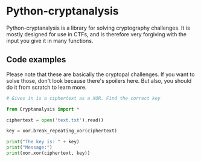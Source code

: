 # Python-cryptanalysis
Python-cryptanalysis is a library for solving cryptography challenges.
It is mostly designed for use in CTFs, and is therefore very forgiving with the input you give it in many functions.

## Code examples
Please note that these are basically the cryptopal challenges. If you want to solve those, don't look because there's spoilers here. But also, you should do it from scratch to learn more.
```python
# Gives in is a ciphertext as a XOR. Find the correct key

from Cryptanalysis import *

ciphertext = open('text.txt').read()

key = xor.break_repeating_xor(ciphertext)

print("The key is: " + key)
print("Message:")
print(xor.xor(ciphertext, key))

```
